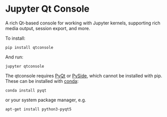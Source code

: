# Jupyter Qt Console

A rich Qt-based console for working with Jupyter kernels,
supporting rich media output, session export, and more.

To install:

    pip install qtconsole

And run:

    jupyter qtconsole

The qtconsole requires [PyQt][] or [PySide][],
which cannot be installed with pip.
These can be installed with [conda][]:

    conda install pyqt

or your system package manager, e.g.

    apt-get install python3-pyqt5


[PyQt]: http://www.riverbankcomputing.com/software/pyqt/intro
[PySide]: http://pyside.github.io/docs/pyside
[conda]: http://conda.pydata.org/docs
